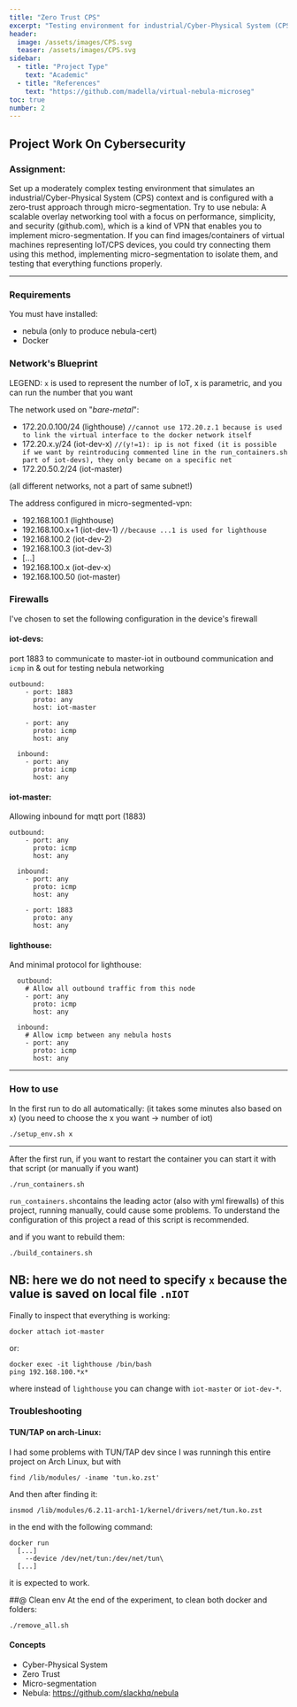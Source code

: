 ```yaml
---
title: "Zero Trust CPS"
excerpt: "Testing environment for industrial/Cyber-Physical System (CPS) configured with a zero-trust approach through micro-segmentation"
header:
  image: /assets/images/CPS.svg
  teaser: /assets/images/CPS.svg
sidebar:
  - title: "Project Type"
    text: "Academic"
  - title: "References"
    text: "https://github.com/madella/virtual-nebula-microseg"
toc: true
number: 2
---
```

## Project Work On Cybersecurity
### Assignment:
Set up a moderately complex testing environment that simulates an industrial/Cyber-Physical System (CPS) context and is configured with a zero-trust approach through micro-segmentation. Try to use nebula: A scalable overlay networking tool with a focus on performance, simplicity, and security (github.com), which is a kind of VPN that enables you to implement micro-segmentation. If you can find images/containers of virtual machines representing IoT/CPS devices, you could try connecting them using this method, implementing micro-segmentation to isolate them, and testing that everything functions properly.

--------------------------------

### Requirements
You must have installed:
- nebula (only to produce nebula-cert)
- Docker

### Network's Blueprint 
LEGEND: ``x`` is used to represent the number of IoT, x is parametric, and you can run the number that you want
<!-- ![Blueprint](blueprint.png) -->

The network used on "*bare-metal*":
- 172.20.0.100/24 (lighthouse) ``//cannot use 172.20.z.1 because is used to link the virtual interface to the docker network itself``
- 172.20.x.y/24 (iot-dev-x) ``//(y!=1): ip is not fixed (it is possible if we want by reintroducing commented line in the run_containers.sh part of iot-devs), they only became on a specific net``
- 172.20.50.2/24 (iot-master)

(all different networks, not a part of same subnet!)

The address configured in micro-segmented-vpn:
- 192.168.100.1 (lighthouse)
- 192.168.100.x+1 (iot-dev-1) ``//because ...1 is used for lighthouse``
- 192.168.100.2 (iot-dev-2)
- 192.168.100.3 (iot-dev-3)
- [...]
- 192.168.100.x (iot-dev-x)
- 192.168.100.50 (iot-master)

### Firewalls
I've chosen to set the following configuration in the device's firewall

#### iot-devs:
port 1883 to communicate to master-iot in outbound communication and ``icmp`` in & out for testing nebula networking
```
outbound:
    - port: 1883
      proto: any
      host: iot-master

    - port: any
      proto: icmp
      host: any

  inbound:
    - port: any
      proto: icmp
      host: any
```
#### iot-master:
Allowing inbound for mqtt port (1883)
```
outbound:
    - port: any
      proto: icmp
      host: any

  inbound:
    - port: any
      proto: icmp
      host: any
    
    - port: 1883
      proto: any
      host: any
```
#### lighthouse:
And minimal protocol for lighthouse:
```
  outbound:
    # Allow all outbound traffic from this node
    - port: any
      proto: icmp
      host: any

  inbound:
    # Allow icmp between any nebula hosts
    - port: any
      proto: icmp
      host: any
```
------------------------------

### How to use
In the first run to do all automatically: (it takes some minutes also based on x) (you need to choose the x you want -> number of iot)
```bash:
./setup_env.sh x
```
--------------------------------------------------------------------------------------------------------------
After the first run, if you want to restart the container you can start it with that script (or manually if you want)
```bash:
./run_containers.sh
```
``run_containers.sh``contains the leading actor (also with yml firewalls) of this project, running manually, could cause some problems. To understand the configuration of this project a read of this script is recommended.

and if you want to rebuild them:
```bash:
./build_containers.sh
```

  NB: here we do not need to specify ``x`` because the value is saved on local file ``.nIOT``
--------------------------------------------------------------------------------------------------------
Finally to inspect that everything is working:
```bash:
docker attach iot-master
```
or:
```bash:
docker exec -it lighthouse /bin/bash
ping 192.168.100.*x*
```
where instead of ``lighthouse`` you can change with ``iot-master`` or ``iot-dev-*``.

### Troubleshooting
#### TUN/TAP on arch-Linux:
I had some problems with TUN/TAP dev since I was runningh this entire project on Arch Linux, but with 
```
find /lib/modules/ -iname 'tun.ko.zst'
```
And then after finding it:
```
insmod /lib/modules/6.2.11-arch1-1/kernel/drivers/net/tun.ko.zst
```
in the end with the following command:
```
docker run
  [...]
    --device /dev/net/tun:/dev/net/tun\
  [...]
```
it is expected to work.

##@ Clean env
At the end of the experiment, to clean both docker and folders:
```
./remove_all.sh
```

#### Concepts
- Cyber-Physical System
- Zero Trust
- Micro-segmentation
- Nebula: https://github.com/slackhq/nebula
